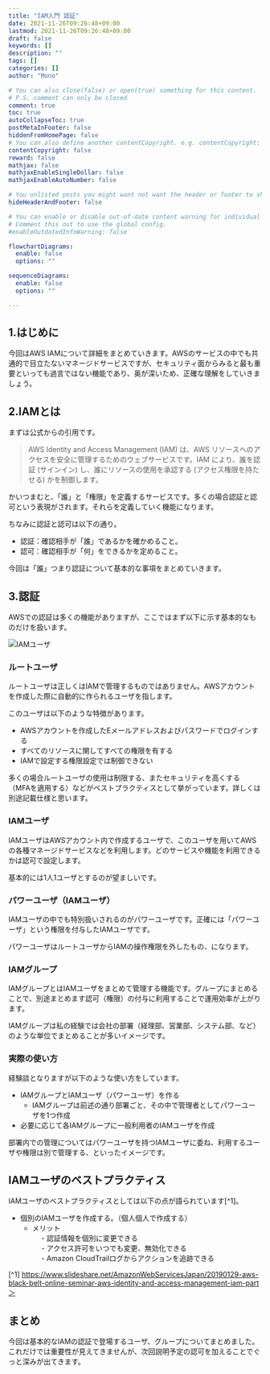 ```yaml
---
title: "IAM入門 認証"
date: 2021-11-26T09:26:48+09:00
lastmod: 2021-11-26T09:26:48+09:00
draft: false
keywords: []
description: ""
tags: []
categories: []
author: "Mono"

# You can also close(false) or open(true) something for this content.
# P.S. comment can only be closed
comment: true
toc: true
autoCollapseToc: true
postMetaInFooter: false
hiddenFromHomePage: false
# You can also define another contentCopyright. e.g. contentCopyright: "This is another copyright."
contentCopyright: false
reward: false
mathjax: false
mathjaxEnableSingleDollar: false
mathjaxEnableAutoNumber: false

# You unlisted posts you might want not want the header or footer to show
hideHeaderAndFooter: false

# You can enable or disable out-of-date content warning for individual post.
# Comment this out to use the global config.
#enableOutdatedInfoWarning: false

flowchartDiagrams:
  enable: false
  options: ""

sequenceDiagrams: 
  enable: false
  options: ""

---
```


<!--more-->
## 1.はじめに
今回はAWS IAMについて詳細をまとめていきます。AWSのサービスの中でも共通的で目立たないマネージドサービスですが、セキュリティ面からみると最も重要といっても過言ではない機能であり、奥が深いため、正確な理解をしていきましょう。

## 2.IAMとは
まずは公式からの引用です。
>AWS Identity and Access Management (IAM) は、AWS リソースへのアクセスを安全に管理するためのウェブサービスです。IAM により、誰を認証 (サインイン) し、誰にリソースの使用を承認する (アクセス権限を持たせる) かを制御します。

かいつまむと、「誰」と「権限」を定義するサービスです。多くの場合認証と認可という表現がされます。それらを定義していく機能になります。

ちなみに認証と認可は以下の通り。
- 認証：確認相手が「誰」であるかを確かめること。
- 認可：確認相手が「何」をできるかを定めること。

今回は「誰」つまり認証について基本的な事項をまとめていきます。

## 3.認証
AWSでの認証は多くの機能がありますが、ここではまず以下に示す基本的なものだけを扱います。

![IAMユーザ](/img/iam/iam-01.jpg "IAMユーザの基本")

### ルートユーザ
ルートユーザは正しくはIAMで管理するものではありません。AWSアカウントを作成した際に自動的に作られるユーザを指します。

このユーザは以下のような特徴があります。
- AWSアカウントを作成したEメールアドレスおよびパスワードでログインする
- すべてのリソースに関してすべての権限を有する
- IAMで設定する権限設定では制御できない

多くの場合ルートユーザの使用は制限する、またセキュリティを高くする（MFAを適用する）などがベストプラクティスとして挙がっています。詳しくは別途記載仕様と思います。

### IAMユーザ
IAMユーザはAWSアカウント内で作成するユーザで、このユーザを用いてAWSの各種マネージドサービスなどを利用します。どのサービスや機能を利用できるかは認可で設定します。

基本的には1人1ユーザとするのが望ましいです。

### パワーユーザ（IAMユーザ）
IAMユーザの中でも特別扱いされるのがパワーユーザです。正確には「パワーユーザ」という権限を付与したIAMユーザです。

パワーユーザはルートユーザからIAMの操作権限を外したもの、になります。

### IAMグループ
IAMグループとはIAMユーザをまとめて管理する機能です。グループにまとめることで、別途まとめます認可（権限）の付与に利用することで運用効率が上がります。

IAMグループは私の経験では会社の部署（経理部、営業部、システム部、など）のような単位でまとめることが多いイメージです。

### 実際の使い方
経験談となりますが以下のような使い方をしています。

- IAMグループとIAMユーザ（パワーユーザ）を作る
  - IAMグループは前述の通り部署ごと、その中で管理者としてパワーユーザを1つ作成
- 必要に応じて各IAMグループに一般利用者のIAMユーザを作成

部署内での管理についてはパワーユーザを持つIAMユーザに委ね、利用するユーザや権限は別で管理する、といったイメージです。

## IAMユーザのベストプラクティス
IAMユーザのベストプラクティスとしては以下の点が語られています[^1]。
- 個別のIAMユーザを作成する。（個人個人で作成する）
  - メリット  
　    - 認証情報を個別に変更できる  
　    - アクセス許可をいつでも変更、無効化できる  
　    - Amazon CloudTrailログからアクションを追跡できる

[^1] https://www.slideshare.net/AmazonWebServicesJapan/20190129-aws-black-belt-online-seminar-aws-identity-and-access-management-iam-part＞
## まとめ
今回は基本的なIAMの認証で登場するユーザ、グループについてまとめました。これだけでは重要性が見えてきませんが、次回説明予定の認可を加えることでぐっと深みが出てきます。

